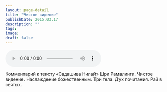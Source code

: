 ```yaml
---
layout: page-detail
title: "Чистое видение"
publishDate: 2015.03.17
description: ""
tags:
image:
draft: false
---
```


<audio title="2015.03.17 - Чистое видение.mp3" src="https://filer-api.advayta.org/v1.0/public/files/74242" controls=""></audio>

 Комментарий к тексту «Садашива Нилай» Шри Рамалинги. Чистое видение. Наслаждение божественным. Три тела. Дух почитания. Рай в святых. 

  

